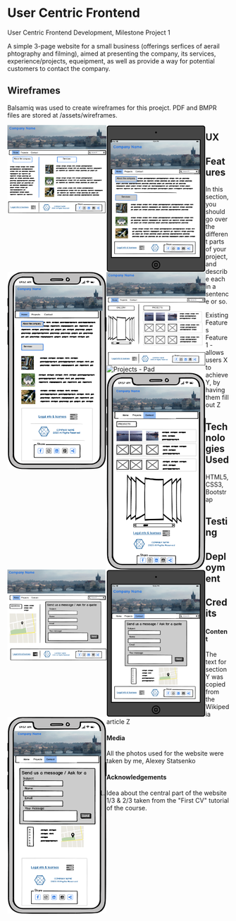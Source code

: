 # User Centric Frontend
User Centric Frontend Development, Milestone Project 1

A simple 3-page website for a small business (offerings serfices of aerail phtography and filming), aimed at presenting the company, its services, experience/projects, equeipment, as well as provide a way for potential customers to contact the company.

## Wireframes
Balsamiq was used to create wireframes for this proejct.
PDF and BMPR files are stored at /assets/wireframes.

<img src="assets/images/index.png" alt="Home Page" style="float: left; margin-rigth: 10px;" width="225"/>
<img src="assets/images/index-pad.png" alt="Home Page - Pad" style="float: left; margin-rigth: 10px;" width="225"/>
<img src="assets/images/index-phone.png" alt="Home Page - Phone" style="float: left; margin-rigth: 10px;" width="225"/>
<img src="assets/images/projects.png" alt="Projects" style="float: left; margin-rigth: 10px;" width="225"/>
<img src="assets/images/projects-pad.png" alt="Projects - Pad" style="float: left; margin-rigth: 10px;" width="225"/>
<img src="assets/images/projects-phone.png" alt="Proejcts - Phone" style="float: left; margin-rigth: 10px;" width="225"/>
<img src="assets/images/contact.png" alt="Contacct" style="float: left; margin-rigth: 10px;" width="225"/>
<img src="assets/images/contact-pad.png" alt="Contact - Pad" style="float: left; margin-rigth: 10px;" width="225"/>
<img src="assets/images/contact-phone.png" alt="Contact - Phone" style="float: left; margin-rigth: 10px;" width="225"/>

## UX


## Features
In this section, you should go over the different parts of your project, and describe each in a sentence or so.

Existing Features
Feature 1 - allows users X to achieve Y, by having them fill out Z

## Technologies Used
HTML5,
CSS3,
Bootstrap


## Testing

## Deployment


## Credits

#### Content
The text for section Y was copied from the Wikipedia article Z
#### Media
All the photos used for the website were taken by me, Alexey Statsenko
#### Acknowledgements

1. Idea about the central part of the website 1/3 & 2/3 taken from the "First CV" tutorial of the course. 

